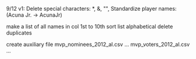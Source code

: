 9/12
v1: Delete special characters: *, &, "",
    Standardize player names: (Acuna Jr. -> AcunaJr)

make a list of all names in col 1st to 10th
sort list alphabetical
delete duplicates

create auxiliary file
mvp_nominees_2012_al.csv
...
mvp_voters_2012_al.csv
...